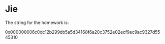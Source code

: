 Jie
===

The string for the homework is:

0x000000006c0dc12b299db5a5d34168f6a20c3752e02ecf9ec9ac9327d5545310
